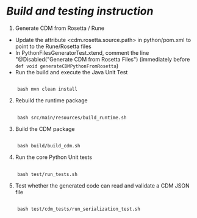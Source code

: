 # _Build and testing instruction_

1. Generate CDM from Rosetta / Rune
- Update the attribute <cdm.rosetta.source.path> in python/pom.xml to point to the Rune/Rosetta files
- In PythonFilesGeneratorTest.xtend, comment the line "@Disabled("Generate CDM from Rosetta Files") (immediately before `def void generateCDMPythonFromRosetta`)
- Run the build and execute the Java Unit Test

##
        bash mvn clean install

2. Rebuild the runtime package

##
        bash src/main/resources/build_runtime.sh

3. Build the CDM package
##
        bash build/build_cdm.sh

4. Run the core Python Unit tests

##
        bash test/run_tests.sh

5. Test whether the generated code can read and validate a CDM JSON file

##
        bash test/cdm_tests/run_serialization_test.sh
